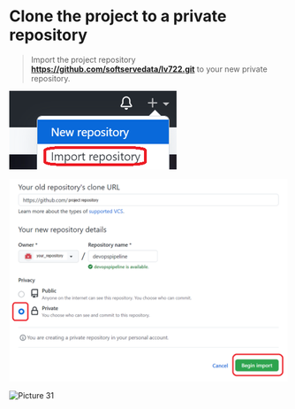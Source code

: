 # Clone the project to a private repository


>Import the project repository **https://github.com/softservedata/lv722.git** to your new private repository.

![Picture 31](../assets/step3pic1import.png)

![Picture 31](../assets/step3pic2duplicateRepository.png)

>

![Picture 31](../assets/step3pic3setting.png)





<br/>
